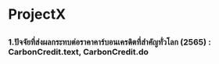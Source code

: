 # ProjectX
## 
### 1.ปัจจัยที่ส่งผลกระทบต่อราคาคาร์บอนเครดิตที่สำคัญทั่วโลก (2565) : CarbonCredit.text, CarbonCredit.do

